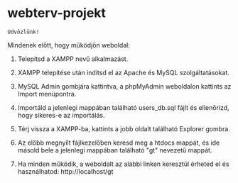 # webterv-projekt
	Üdvözlünk!
Mindenek előtt, hogy működjön weboldal:

1. 	Telepítsd a XAMPP nevű alkalmazást.

2. 	XAMPP telepítése után indítsd el az Apache és MySQL szolgáltatásokat.

3. 	MySQL Admin gombjára kattintva, a phpMyAdmin weboldalon kattints az Import menüpontra.

4. 	Importáld a jelenlegi mappában található users_db.sql fájlt és ellenőrizd, hogy sikeres-e az importálás.

5. 	Térj vissza a XAMPP-ba, kattints a jobb oldalt található Explorer gombra.

6. 	Az előbb megnyílt fájlkezelőben keresd meg a htdocs mappát, és ide másold bele a 
	jelenlegi mappában található "gt" nevezetű mappát.

7.	Ha minden működik, a weboldalt az alábbi linken keresztül érheted el és használhatod:
	http://localhost/gt
